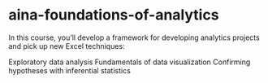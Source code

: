 # aina-foundations-of-analytics

In this course, you’ll develop a framework for developing analytics projects and pick up new Excel techniques:

Exploratory data analysis
Fundamentals of data visualization
Confirming hypotheses with inferential statistics
